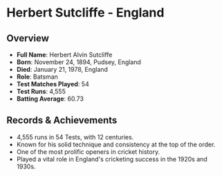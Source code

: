 # Herbert Sutcliffe - England

## Overview
- **Full Name**: Herbert Alvin Sutcliffe
- **Born**: November 24, 1894, Pudsey, England
- **Died**: January 21, 1978, England
- **Role**: Batsman
- **Test Matches Played**: 54
- **Test Runs**: 4,555
- **Batting Average**: 60.73

## Records & Achievements
- 4,555 runs in 54 Tests, with 12 centuries.
- Known for his solid technique and consistency at the top of the order.
- One of the most prolific openers in cricket history.
- Played a vital role in England's cricketing success in the 1920s and 1930s.
